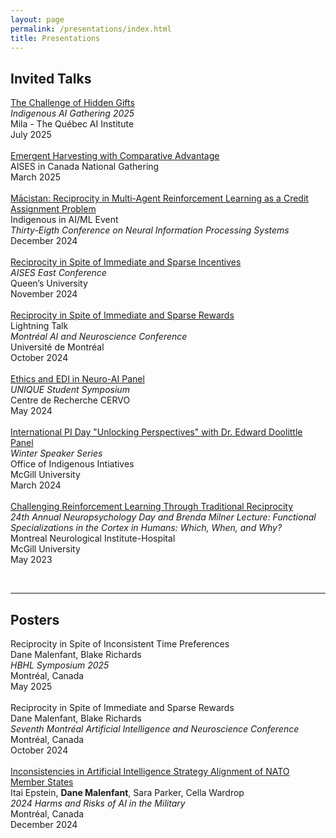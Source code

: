 ```yaml
---
layout: page
permalink: /presentations/index.html
title: Presentations
---
```


## Invited Talks

[The Challenge of Hidden Gifts](https://mila.quebec/sites/default/files/media-library/pdf/290017/indigenous-ai-gathering-2025.pdf) <br> *Indigenous AI Gathering 2025*<br> Mila - The Québec AI Institute <br> July 2025<br>\
[Emergent Harvesting with Comparative Advantage](https://events.aises.org/website/79461/agenda/) 	<br> AISES in Canada National Gathering<br> March 2025 <br> \
[Mācistan: Reciprocity in Multi-Agent Reinforcement Learning as a Credit Assignment Problem](https://neurips.cc/virtual/2024/109201) 	<br> Indigenous in AI/ML Event<br> *Thirty-Eigth Conference on Neural Information Processing Systems* <br> December 2024 <br> \
[Reciprocity in Spite of Immediate and Sparse Incentives](https://smithengineering.queensu.ca/student-experience/2024-aises-canada-east-regional-conference) <br> *AISES East Conference* <br> Queen’s University <br> November 2024<br> \
[Reciprocity in Spite of Immediate and Sparse Rewards](https://youtu.be/W85yQai7yrk?si=fDAA9TPW_ekP8qhM&t=643) <br> Lightning Talk <br> *Montréal AI and Neuroscience Conference* <br> Université de Montréal <br> October 2024 <br> \
[Ethics and EDI in Neuro-AI Panel](https://unique-students.github.io/2024/speakers) <br> *UNIQUE Student Symposium* <br> Centre de Recherche CERVO <br> May 2024 <br> \
[International PI Day "Unlocking Perspectives" with Dr. Edward Doolittle Panel](https://www.mcgill.ca/indigenous/channels/event/international-pi-day-unlocking-perspectives-dr-edward-doolittle-winter-speaker-series-355706) <br> *Winter Speaker Series* <br> Office of Indigenous Intiatives <br> McGill University <br> March 2024 <br> \
[Challenging Reinforcement Learning Through Traditional Reciprocity](https://www.mcgill.ca/neuro/files/neuro/channels/attach/24th_annual_neuropsychology_day_program_booklet_final.pdf) <br> *24th Annual Neuropsychology Day and Brenda Milner Lecture: Functional Specializations in the Cortex in Humans: Which, When, and Why?* <br> Montreal Neurological Institute-Hospital <br> McGill University <br> May 2023 <br>

<br>

---

## Posters
 
Reciprocity in Spite of Inconsistent Time Preferences <br>Dane Malenfant, Blake Richards <br> *HBHL Symposium 2025* <br> Montréal, Canada <br> May 2025<br> \
Reciprocity in Spite of Immediate and Sparse Rewards <br>Dane Malenfant, Blake Richards <br> *Seventh Montréal Artificial Intelligence and Neuroscience Conference* <br> Montréal, Canada <br> October  2024<br> \
[Inconsistencies in Artificial Intelligence Strategy Alignment of NATO Member States](https://www.harms-risks-ai-military.org/posters/HRAIM_Inconsistencies_AI_Strategy_Alignment_NATO.png) <br>Itai Epstein, **Dane Malenfant**, Sara Parker, Cella Wardrop<br> *2024 Harms and Risks of AI in the Military* <br> Montréal, Canada<br> December 2024<br>

<br>
